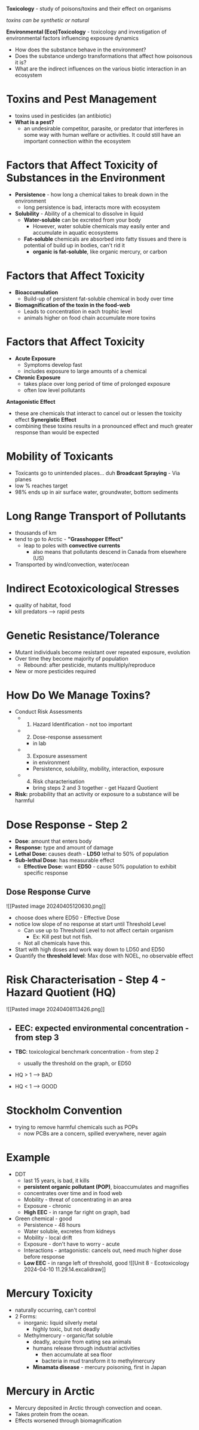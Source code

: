 **Toxicology** - study of poisons/toxins and their effect on organisms

*toxins can be synthetic or natural*

**Environmental (Eco)Toxicology** - toxicology and investigation of environmental factors influencing exposure dynamics
- How does the substance behave in the environment?
- Does the substance undergo transformations that affect how poisonous it is?
- What are the indirect influences on the various biotic interaction in an ecosystem

# Toxins and Pest Management
- toxins used in pesticides (an antibiotic)
- **What is a pest?**
	- an undesirable competitor, parasite, or predator that interferes in some way with human welfare or activities. It could still have an important connection within the ecosystem

# Factors that Affect Toxicity of Substances in the Environment
- **Persistence** - how long a chemical takes to break down in the environment
	- long persistence is bad, interacts more with ecosystem
- **Solubility** - Ability of a chemical to dissolve in liquid
	- **Water-soluble** can be excreted from your body
		- However, water soluble chemicals may easily enter and accumulate in aquatic ecosystems
	- **Fat-soluble** chemicals are absorbed into fatty tissues and there is potential of build up in bodies, can't rid it
		- **organic is fat-soluble**, like organic mercury, or carbon

# Factors that Affect Toxicity
- **Bioaccumulation**
	- Build-up of persistent fat-soluble chemical in body over time
- **Biomagnification of the toxin in the food-web**
	- Leads to concentration in each trophic level
	- animals higher on food chain accumulate more toxins

# Factors that Affect Toxicity
- **Acute Exposure**
	- Symptoms develop fast
	- includes exposure to large amounts of a chemical
- **Chronic Exposure**
	- takes place over long period of time of prolonged exposure
	- often low level pollutants

**Antagonistic Effect**
- these are chemicals that interact to cancel out or lessen the toxicity effect
**Synergistic Effect** 
- combining these toxins results in a pronounced effect and much greater response than would be expected

# Mobility of Toxicants
- Toxicants go to unintended places... duh
**Broadcast Spraying** - Via planes
- low % reaches target
- 98% ends up in air surface water, groundwater, bottom sediments

# Long Range Transport of Pollutants
- thousands of km
- tend to go to Arctic - **"Grasshopper Effect"** 
	- leap to poles with **convective currents**
		- also means that pollutants descend in Canada from elsewhere (US)
- Transported by wind/convection, water/ocean

# Indirect Ecotoxicological Stresses
- quality of habitat, food
- kill predators --> rapid pests 

# Genetic Resistance/Tolerance
- Mutant individuals become resistant over repeated exposure, evolution
- Over time they become majority of population
	- Rebound: after pesticide, mutants multiply/reproduce
- New or more pesticides required

# How Do We Manage Toxins?
- Conduct Risk Assessments
	- 1. Hazard Identification - not too important
	- 2. Dose-response assessment
		- in lab
	- 3. Exposure assessment
		- in environment
		- Persistence, solubility, mobility, interaction, exposure
	- 4. Risk characterisation
		- bring steps 2 and 3 together - get Hazard Quotient
- **Risk:** probability that an activity or exposure to a substance will be harmful

# Dose Response - Step 2
- **Dose**: amount that enters body
- **Response:** type and amount of damage
- **Lethal Dose:** causes death - **LD50** lethal to 50% of population
- **Sub-lethal Dose:** has measurable effect
	- **Effective Dose:** want **ED50** - cause 50% population to exhibit specific response
## Dose Response Curve
![[Pasted image 20240405120630.png]]
- choose does where ED50 - Effective Dose
- notice low slope of no response at start until Threshold Level
	- Can use up to Threshold Level to not affect certain organism
		- Ex: Kill pest but not fish.
	- Not all chemicals have this.
- Start with high doses and work way down to LD50 and ED50
- Quantify the **threshold level**: Max dose with NOEL, no observable effect

# Risk Characterisation - Step 4 - Hazard Quotient (HQ)
![[Pasted image 20240408113426.png]]
- **EEC**: expected environmental concentration - from step 3
	- 
- **TBC**: toxicological benchmark concentration - from step 2
	- usually the threshold on the graph, or ED50

- HQ > 1  -->  BAD
- HQ < 1  -->  GOOD

# Stockholm Convention
- trying to remove harmful chemicals such as POPs
	- now PCBs are a concern, spilled everywhere, never again


# Example
- DDT
	- last 15 years, is bad, it kills
	- **persistent organic pollutant (POP)**, bioaccumulates and magnifies
	- concentrates over time and in food web
	- Mobility - threat of concentrating in an area
	- Exposure - chronic
	- **High EEC** - in range far right on graph, bad
- Green chemical - good
	- Persistence - 48 hours
	- Water soluble, excretes from kidneys
	- Mobility - local drift
	- Exposure - don't have to worry - acute
	- Interactions - antagonistic: cancels out, need much higher dose before response
	- **Low EEC** - in range left of threshold, good
![[Unit 8 - Ecotoxicology 2024-04-10 11.29.14.excalidraw]]
# Mercury Toxicity
- naturally occurring, can't control 
- 2 Forms:
	- inorganic: liquid silverly metal
		- highly toxic, but not deadly
	- Methylmercury - organic/fat soluble
		- deadly, acquire from eating sea animals
		- humans release through industrial activities
			- then accumulate at sea floor
			- bacteria in mud transform it to methylmercury
		- **Minamata disease** - mercury poisoning, first in Japan

# Mercury in Arctic
- Mercury deposited in Arctic through convection and ocean.
- Takes protein from the ocean.
- Effects worsened through biomagnification
